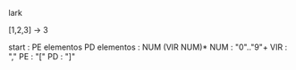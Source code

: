 lark

[1,2,3] -> 3

start : PE elementos PD
elementos : NUM (VIR NUM)*
NUM : "0".."9"+
VIR : ","
PE : "["
PD : "]"
